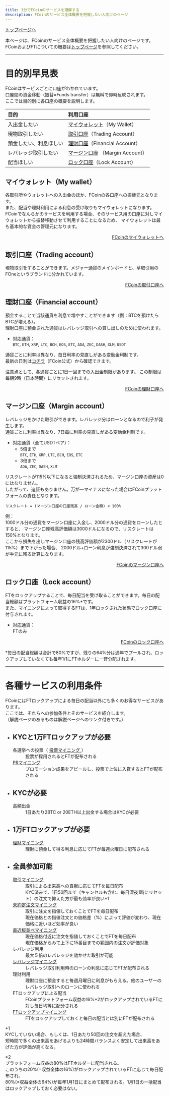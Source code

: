 ```yaml
---
title: 3分でFCoinのサービスを理解する
description: FCoinのサービス全体概要を把握したい人向けのページ
---
```


[トップページへ](./)


本ページは、FCoinのサービス全体概要を把握したい人向けのページです。
FCoinおよびFTについての概要は[トップページ](./)を参照してください。

---

# 目的別早見表

FCoinはサービスごとに口座がわかれています。  
口座間の資金移動（振替=Funds transfer）は無料で即時反映されます。  
ここでは目的別に各口座の概要を説明します。  

| 目的        | 利用口座          | 
|:-------------|:------------------|
| 入出金したい | [マイウォレット](#マイウォレットmy-wallet)（My Wallet） | 
| 現物取引したい | [取引口座](#取引口座trading-account)（Trading Account） | 
| 預金したい、利息ほしい | [理財口座](#理財口座financial-account)（Financial Account） | 
| レバレッジ取引したい | [マージン口座](#マージン口座margin-account) （Margin Account）|
| 配当ほしい | [ロック口座](#ロック口座lock-account)（Lock Account） |

  
## マイウォレット（My wallet）
各取引所やウォレットへの入出金のほか、FCoinの各口座への振替元となります。  
また、配当や理財利用による利息の受け取りもマイウォレットになります。
FCoinでなんらかのサービスを利用する場合、そのサービス用の口座に対しマイウォレットから振替移動させて利用することになるため、
マイウォレットは最も基本的な資金の管理元になります。  

<div style="text-align: right;">
    <a href="https://exchange.fcoin.com/finance/assets" target="_brank">FCoinのマイウォレットへ</a>  
</div>
      
    
## 取引口座（Trading account）
現物取引をすることができます。メジャー通貨のメインボードと、草取引用のFOneというブランドに分かれています。

<div style="text-align: right;">
    <a href="https://exchange.fcoin.com/finance/exchange" target="_brank">FCoinの取引口座へ</a>  
</div>  
    
## 理財口座（Financial account）
預金することで当該通貨を利息で増やすことができます（例：BTCを預けたらBTCが増える）。  
理財口座に預金された通貨はレバレッジ取引への貸し出しのために使われます。
    
- 対応通貨：  
    `BTC`, `ETH`, `XRP`, `LTC`, `BCH`, `EOS`, `ETC`, `ADA`, `ZEC`, `DASH`, `XLM`, `USDT`

通貨ごとに利率は異なり、毎日利率の見直しがある変動金利制です。  
最新の日利は<a href="https://www.fcoin.com/finance" target="_brank">コチラ</a>（FCoin公式）から確認できます。    
  
注意点として、各通貨ごとに1日一回までの入出金制限があります。
この制限は毎朝9時（日本時間）にリセットされます。

<div style="text-align: right;">
    <a href="https://exchange.fcoin.com/finance/financial" target="_brank">FCoinの理財口座へ</a>  
</div>  
    
## マージン口座（Margin account）
レバレッジをかけた取引ができます。レバレッジ分はローンとなるので利子が発生します。  
通貨ごとに利率は異なり、7日毎に利率の見直しがある変動金利制です。  

- 対応通貨（全てUSDTペア）：
    - 5倍まで  
        `BTC`, `ETH`, `XRP`, `LTC`, `BCH`, `EOS`, `ETC`
    - 3倍まで  
        `ADA`, `ZEC`, `DASH`, `XLM`  

リスクレートが115%以下になると強制決済されるため、マージン口座の資産は0にはなりません。  
したがって、追証もありません。万が一マイナスになった場合はFCoinプラットフォームの責任となります。

```
リスクレート = (マージン口座の口座残高 / ローン金額) × 100%
```

例：  
1000ドル分の通貨をマージン口座に入金し、2000ドル分の通貨をローンしたとすると、
マージン口座残高評価額は3000ドルになるので、リスクレートは150%となります。  
ここから損失を出しマージン口座の残高評価額が2300ドル（リスクレートが115%）まで下がった場合、
2000ドル+ローン利息が強制決済されて300ドル弱が手元に残る計算になります。

<div style="text-align: right;">
    <a href="https://exchange.fcoin.com/finance/margin" target="_brank">FCoinのマージン口座へ</a>  
</div>  

## ロック口座（Lock account）
FTをロックアップすることで、毎日配当を受け取ることができます。毎日の配当総額はプラットフォーム収益の16%*です。  
また、マイニングによって取得するFTは、1年ロックされた状態でロック口座に付与されます。  

- 対応通貨：  
    FTのみ

<div style="text-align: right;">
    <a href="https://exchange.fcoin.com/finance/lock" target="_brank">FCoinのロック口座へ</a>  
</div>

*毎日の配当総額は合計で80%ですが、残りの64%分は通年でプールされ、ロックアップしていなくても毎年1/1にFTホルダーに一斉分配されます。
      

---

# 各種サービスの利用条件

FCoinにはFTロックアップによる毎日の配当以外にも多くのお得なサービスがあります。   
ここでは、それらへの参加条件とそのサービスを紹介します。  
（解説ページのあるものは解説ページへのリンク付きです。）

- ## KYCと1万FTロックアップが必要  

    <dl>
        <dt>
            各選挙への投票（
            <a href="./about-mining.html#投票マイニング-mining-currencies-voting" target="_brank">
                投票マイニング
            </a>）
        </dt>
        <dd>投票が採用されるとFTが配布される</dd>
        <dt>
            <a href="./about-mining.html#prマイニング-promotion-mining-pr-mining" target="_brank">
                PRマイニング
            </a>
        </dt>
        <dd>プロモーション成果をアピールし、投票で上位に入賞するとFTが配布される</dd>
    </dl>

- ## KYCが必要  

    <dl>
        <dt>高額出金</dt>
        <dd>1日あたり2BTC or 20ETH以上出金する場合はKYCが必要</dd>
    </dl>

- ## 1万FTロックアップが必要  

    <dl>
        <dt>
            <a href="./about-mining.html#理財マイニング-financial-mining" target="_brank">
                理財マイニング
            </a>
        </dt>
        <dd>
            理財に預金して得る利息に応じてFTが毎週火曜日に配布される
        </dd>
    </dl>

- ## 全員参加可能  

    <dl>
        <dt>
            <a href="./about-mining.html#取引マイニング-trade-mining-trading-as-mining" target="_brank">
                取引マイニング
            </a>
        </dt>
        <dd>
            取引による出来高への貢献に応じてFTを毎日配布
        </dd>
        <dd>
            KYC済みで、1日50回まで（キャンセルも含む、毎日深夜1時にリセット）の注文で抑えた方が最も効率が良い*1
        </dd>
        <dt>
            <a href="./about-mining.html#未約定注文マイニング-limit-order-mining" target="_brank">
                未約定注文マイニング
            </a>
        </dt>
        <dd>
            取引に注文を指値しておくことでFTを毎日配布
        </dd>
        <dd>
            現在価格との指値注文との価格差（%）によって評価が変わり、現在価格に近いほど効率が良い
        </dd>
        <dt>
            <a href="./about-mining.html#直近板並べマイニング-sorting-minig" target="_brank">
                直近板並べマイニング
            </a>
        </dt>
        <dd>
            現在価格付近に注文を指値しておくことでFTを毎日配布
        </dd>
        <dd>
            現在価格からみて上下に15番目までの範囲内の注文が評価対象
        </dd>
        <dt>
            レバレッジ利用
        </dt>
        <dd>
            最大５倍のレバレッジを効かせた取引が可能
        </dd>
        <dt>
            <a href="./about-mining.html#レバレッジマイニング-lending-as-mining-leverage-mining" target="_brank">
                レバレッジマイニング
            </a>
        </dt>
        <dd>
            レバレッジ取引利用時のローンの利息に応じてFTが配布される
        </dd>
        <dt>
            理財利用
        </dt>
        <dd>
            理財口座に預金すると毎週月曜日に利息がもらえる。他のユーザーのレバレッジ取引へのローンに使われる
        </dd>
        <dt>
            FTロックアップによる配当
        </dt>
        <dd>
            FCoinプラットフォーム収益の16%*2がロックアップされているFTに対し毎日均等に配分される
        </dd>
        <dt>
            <a href="./about-mining.html#ftロックアップマイニング-lockup-mining" target="_brank">
                FTロックアップマイニング
            </a>
        </dt>
        <dd>
            FTをロックアップしておくと毎日の配当とは別にFTが配布される
        </dd>
    </dl>

*1  
KYCしていない場合、もしくは、1日あたり50回の注文を超えた場合、  
短時間で多くの出来高をあげるよりも24時間バランスよく安定して出来高をあげた方が評価が高くなる。  

*2  
プラットフォーム収益の80%はFTホルダーに配当される。  
このうちの20%(=収益全体の16%)がロックアップされているFTに応じて毎日配布され、  
80%(=収益全体の64%)が毎年1月1日にまとめて配布される。1月1日の一括配当はロックアップしておく必要はない。


